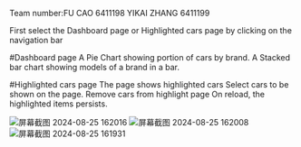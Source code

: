 Team number:FU CAO 6411198
YIKAI ZHANG 6411199

First select the Dashboard page or Highlighted cars page by clicking on the navigation bar


#Dashboard page 
A Pie Chart showing portion of cars by brand. 
A Stacked bar chart showing models of a brand in a bar. 


#Highlighted cars page 
The page shows highlighted cars 
Select cars to be shown on the page. 
Remove cars from highlight page 
On reload, the highlighted items persists. 

![屏幕截图 2024-08-25 162016](https://github.com/user-attachments/assets/5d10a679-280d-4d0b-a40f-6e71643525ff)
![屏幕截图 2024-08-25 162008](https://github.com/user-attachments/assets/6d94813a-a8a7-43b2-9dbf-901b76d5f604)
![屏幕截图 2024-08-25 161931](https://github.com/user-attachments/assets/ab05d839-c3c2-4ffa-a9eb-8321d71d1d6d)
